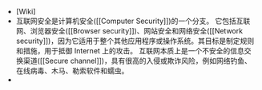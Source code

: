 - [Wiki]
- 互联网安全是计算机安全([[Computer Security]])的一个分支。 它包括互联网、浏览器安全([[Browser security]])、网站安全和网络安全([[Network security]])，因为它适用于整个其他应用程序或操作系统。其目标是制定规则和措施，用于抵御 Internet 上的攻击。 互联网本质上是一个不安全的信息交换渠道([[Secure channel]])，具有很高的入侵或欺诈风险，例如网络钓鱼、在线病毒、木马、勒索软件和蠕虫。
-